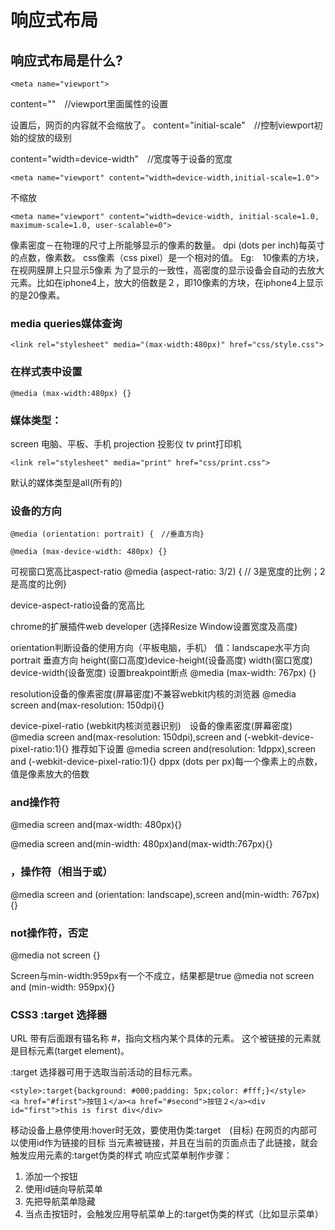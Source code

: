 # 响应式布局

## 响应式布局是什么?
````
<meta name="viewport"> 
````

content=""　//viewport里面属性的设置


设置后，网页的内容就不会缩放了。
content="initial-scale"　//控制viewport初始的绽放的级别


content="width=device-width"　//宽度等于设备的宽度　

````
<meta name="viewport" content="width=device-width,initial-scale=1.0">
````
不缩放
````
<meta name="viewport" content="width=device-width, initial-scale=1.0, maximum-scale=1.0, user-scalable=0">
````
像素密度－在物理的尺寸上所能够显示的像素的数量。
dpi (dots per inch)每英寸的点数，像素数。
css像素（css pixel）是一个相对的值。
Eg:　10像素的方块，在视网膜屏上只显示5像素
为了显示的一致性，高密度的显示设备会自动的去放大元素。比如在iphone4上，放大的倍数是２，即10像素的方块，在iphone4上显示的是20像素。

### media queries媒体查询
````
<link rel="stylesheet" media="(max-width:480px)" href="css/style.css">
````

### 在样式表中设置
````
@media (max-width:480px) {}
````

### 媒体类型：

screen 电脑、平板、手机
projection 投影仪
tv
print打印机
````
<link rel="stylesheet" media="print" href="css/print.css">
````
默认的媒体类型是all(所有的)

### 设备的方向
````
@media (orientation: portrait) {　//垂直方向}

@media (max-device-width: 480px) {}
````

可视窗口宽高比aspect-ratio
@media (aspect-ratio: 3/2) {   // 3是宽度的比例；2是高度的比例}

device-aspect-ratio设备的宽高比

chrome的扩展插件web developer  (选择Resize Window设置宽度及高度)

orientation判断设备的使用方向（平板电脑，手机）
值：landscape水平方向　　　　
　　portrait 垂直方向
height(窗口高度)device-height(设备高度)
width(窗口宽度)　　device-width(设备宽度)
设置breakpoint断点
@media (max-width: 767px) {}

resolution设备的像素密度(屏幕密度)不兼容webkit内核的浏览器
@media screen and(max-resolution: 150dpi){}

device-pixel-ratio (webkit内核浏览器识别)　设备的像素密度(屏幕密度)
@media screen and(max-resolution: 150dpi),screen and (-webkit-device-pixel-ratio:1){}
推荐如下设置
@media screen and(resolution: 1dppx),screen and (-webkit-device-pixel-ratio:1){}
dppx (dots per px)每一个像素上的点数，值是像素放大的倍数
### and操作符
@media screen and(max-width: 480px){}

@media screen and(min-width: 480px)and(max-width:767px){}


### ，操作符（相当于或）
@media screen and (orientation: landscape),screen and(min-width: 767px){}

### not操作符，否定
@media not screen {}

Screen与min-width:959px有一个不成立，结果都是true
@media not screen and (min-width: 959px){}

### CSS3 :target 选择器
URL 带有后面跟有锚名称 #，指向文档内某个具体的元素。
这个被链接的元素就是目标元素(target element)。

:target 选择器可用于选取当前活动的目标元素。
````
<style>:target{background: #000;padding: 5px;color: #fff;}</style>
<a href="#first">按钮１</a><a href="#second">按钮２</a><div id="first">this is first div</div>
````
移动设备上悬停使用:hover时无效，要使用伪类:target　(目标)
在网页的内部可以使用id作为链接的目标
当元素被链接，并且在当前的页面点击了此链接，就会触发应用元素的:target伪类的样式
响应式菜单制作步骤：
1. 添加一个按钮
2. 使用id链向导航菜单
3. 先把导航菜单隐藏
4. 当点击按钮时，会触发应用导航菜单上的:target伪类的样式（比如显示菜单）
